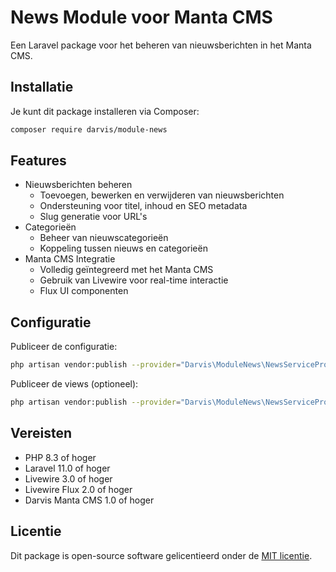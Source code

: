 # News Module voor Manta CMS

Een Laravel package voor het beheren van nieuwsberichten in het Manta CMS.

## Installatie

Je kunt dit package installeren via Composer:

```bash
composer require darvis/module-news
```

## Features

- Nieuwsberichten beheren
  - Toevoegen, bewerken en verwijderen van nieuwsberichten
  - Ondersteuning voor titel, inhoud en SEO metadata
  - Slug generatie voor URL's
- Categorieën
  - Beheer van nieuwscategorieën
  - Koppeling tussen nieuws en categorieën
- Manta CMS Integratie
  - Volledig geïntegreerd met het Manta CMS
  - Gebruik van Livewire voor real-time interactie
  - Flux UI componenten

## Configuratie

Publiceer de configuratie:

```bash
php artisan vendor:publish --provider="Darvis\ModuleNews\NewsServiceProvider" --tag="module-news-config"
```

Publiceer de views (optioneel):

```bash
php artisan vendor:publish --provider="Darvis\ModuleNews\NewsServiceProvider" --tag="module-news-views"
```

## Vereisten

- PHP 8.3 of hoger
- Laravel 11.0 of hoger
- Livewire 3.0 of hoger
- Livewire Flux 2.0 of hoger
- Darvis Manta CMS 1.0 of hoger

## Licentie

Dit package is open-source software gelicentieerd onder de [MIT licentie](LICENSE.md).